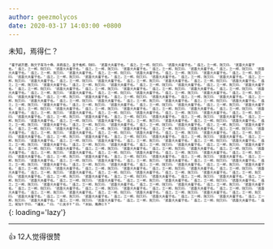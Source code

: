 ```yaml
---
author: geezmolycos
date: 2020-03-17 14:03:00 +0800
---
```


未知，焉得仁？

![](/assets/images/qq-zone/2020-03-17-wenyan.png){: loading='lazy'}

---
👍 12人觉得很赞
